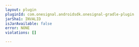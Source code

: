 ```yaml
---
layout: plugin
pluginId: com.onesignal.androidsdk.onesignal-gradle-plugin
jarSha1: INVALID
isJarAvailable: false
error: NONE
violations: []

---
```

